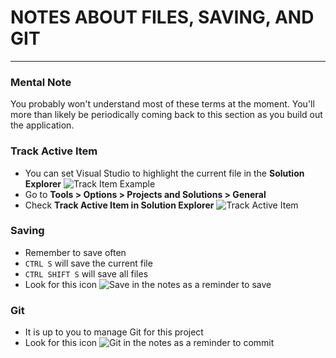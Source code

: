 # NOTES ABOUT FILES, SAVING, AND GIT
---
### Mental Note
You probably won't understand most of these terms at the moment. You'll more than likely be periodically coming back to this section as you build out the application.

### Track Active Item
- You can set Visual Studio to highlight the current file in the **Solution Explorer**
![Track Item Example](/assets/0.0-A.png)
- Go to **Tools > Options > Projects and Solutions > General**
- Check **Track Active Item in Solution Explorer**
![Track Active Item](/assets/0.0-B.png)

### Saving
- Remember to save often
- `CTRL S` will save the current file
- `CTRL SHIFT S` will save all files
- Look for this icon ![Save](/assets/font-awesome-save.png) in the notes as a reminder to save

### Git
- It is up to you to manage Git for this project
- Look for this icon ![Git](/assets/devicons_github_badge.png) in the notes as a reminder to commit
